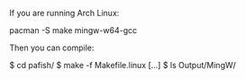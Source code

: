 If you are running Arch Linux:

pacman -S make mingw-w64-gcc

Then you can compile:

$ cd pafish/
$ make -f Makefile.linux
[...]
$ ls Output/MingW/
